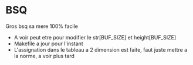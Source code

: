 # BSQ

Gros bsq sa mere 100% facile

- A voir peut etre pour modifier le str[BUF_SIZE] et height[BUF_SIZE]
- Makefile a jour pour l'instant
- L'assignation dans le tableau a 2 dimension est faite, faut juste mettre a la norme, a voir plus tard